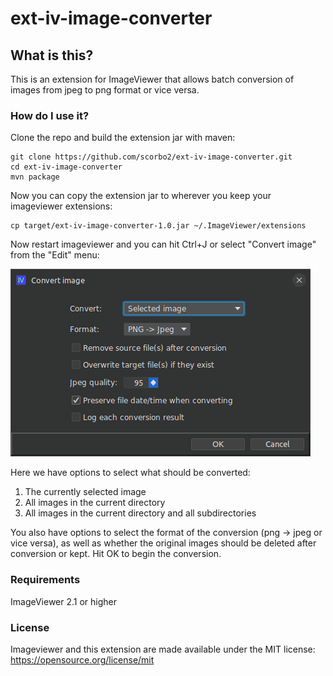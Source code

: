 # ext-iv-image-converter

## What is this?

This is an extension for ImageViewer that allows batch conversion of images from jpeg to png format or vice versa.

### How do I use it?

Clone the repo and build the extension jar with maven:

```shell
git clone https://github.com/scorbo2/ext-iv-image-converter.git
cd ext-iv-image-converter
mvn package
```

Now you can copy the extension jar to wherever you keep your imageviewer extensions:

```shell
cp target/ext-iv-image-converter-1.0.jar ~/.ImageViewer/extensions
```

Now restart imageviewer and you can hit Ctrl+J or select "Convert image" from the "Edit" menu:

![Screenshot](screenshot.png "Screenshot")

Here we have options to select what should be converted:

1. The currently selected image
2. All images in the current directory
3. All images in the current directory and all subdirectories

You also have options to select the format of the conversion (png -> jpeg or vice versa), as well as whether
the original images should be deleted after conversion or kept. Hit OK to begin the conversion.

### Requirements

ImageViewer 2.1 or higher

### License

Imageviewer and this extension are made available under the MIT license: https://opensource.org/license/mit
